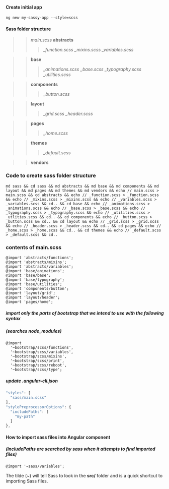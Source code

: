 #### Create initial app
```
ng new my-sassy-app --style=scss
```

#### Sass folder structure
>> *main.scss*
>> **abstracts**
>>> *_function.scss*
>>> *_mixins.scss*
>>> *_variables.scss*

>> **base**
>>> *_animations.scss*
>>> *_base.scss*
>>> *_typography.scss*
>>> *_utilities.scss*

>> **components**
>>> *_button.scss*

>> **layout**
>>> *_grid.scss*
>>>*_header.scss*

>> **pages**
>>> *_home.scss*

>> **themes**
>>> *_default.scss*

>> **vendors**

### Code to create sass folder structure
```
md sass && cd sass && md abstracts && md base && md components && md layout && md pages && md themes && md vendors && echo // main.scss > main.scss && cd abstracts && echo // _function.scss > _function.scss && echo // _mixins.scss > _mixins.scss && echo // _variables.scss > _variables.scss && cd.. && cd base && echo // _animations.scss > _animations.scss && echo // _base.scss > _base.scss && echo // _typography.scss > _typography.scss && echo // _utilities.scss > _utlities.scss && cd.. && cd components && echo // _button.scss > _button.scss && cd.. && cd layout && echo // _grid.scss > _grid.scss && echo // _header.scss > _header.scss && cd.. && cd pages && echo // _home.scss > _home.scss && cd.. && cd themes && echo // _default.scss > _default.scss && cd..
```


### contents of main.scss
```
@import 'abstracts/functions';
@import 'abstracts/mixins';
@import 'abstracts/variables';
@import 'base/animations';
@import 'base/base';
@import 'base/typography';
@import 'base/utilities';
@import 'components/button';
@import 'layout/grid';
@import 'layout/header';
@import 'pages/home';
```

##### import only the parts of bootstrap that we intend to use with the following syntax
##### (searches *node_modules*)
```
@import 
  '~bootstrap/scss/functions',
  '~bootstrap/scss/variables',
  '~bootstrap/scss/mixins',
  '~bootstrap/scss/print',
  '~bootstrap/scss/reboot',
  '~bootstrap/scss/type';
```

##### update .angular-cli.json
```javascript
"styles": [
  "sass/main.scss"
],
"stylePreprocessorOptions": {
  "includePaths": [
    "my-path"
  ]
},
```

#### How to import sass files into Angular component
##### (includePaths are searched by sass when it attempts to find imported files)
```
@import '~sass/variables';
```
The tilde (~) will tell Sass to look in the **src/** folder and is a quick shortcut to importing Sass files.      

